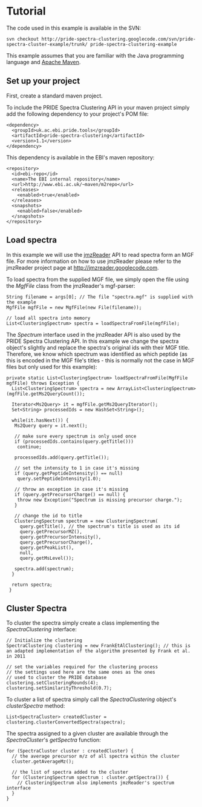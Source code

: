 # Tutorial #

The code used in this example is available in the SVN:
```
svn checkout http://pride-spectra-clustering.googlecode.com/svn/pride-spectra-cluster-example/trunk/ pride-spectra-clustering-example
```

This example assumes that you are familiar with the Java programming language and [Apache Maven](http://maven.apache.org/).

## Set up your project ##

First, create a standard maven project.

To include the PRIDE Spectra Clustering API in your maven project simply add the following dependency to your project's POM file:
```
<dependency>
  <groupId>uk.ac.ebi.pride.tools</groupId>
  <artifactId>pride-spectra-clustering</artifactId>
  <version>1.1</version>
</dependency>
```

This dependency is available in the EBI's maven repository:
```
<repository>
  <id>ebi-repo</id>
  <name>The EBI internal repository</name>
  <url>http://www.ebi.ac.uk/~maven/m2repo</url>
  <releases>
    <enabled>true</enabled>
  </releases>
  <snapshots>
    <enabled>false</enabled>
  </snapshots>
</repository>
```

## Load spectra ##

In this example we will use the [jmzReader](http://jmzreader.googlecode.com) API to read spectra form an MGF file. For more information on how to use jmzReader please refer to the jmzReader project page at http://jmzreader.googlecode.com.

To load spectra from the supplied MGF file, we simply open the file using the _MgfFile_ class from the jmzReader's mgf-parser:
```
String filename = args[0]; // The file "spectra.mgf" is supplied with the example
MgfFile mgfFile = new MgfFile(new File(filename));

// load all spectra into memory
List<ClusteringSpectrum> spectra = loadSpectraFromFile(mgfFile);
```

The _Spectrum_ interface used in the jmzReader API is also used by the PRIDE Spectra Clustering API. In this example we change the spectra object's slightly and replace the spectra's original ids with their MGF title. Therefore, we know which spectrum was identified as which peptide (as this is encoded in the MGF file's titles - this is normally not the case in MGF files but only used for this example):

```
private static List<ClusteringSpectrum> loadSpectraFromFile(MgfFile mgfFile) throws Exception {
  List<ClusteringSpectrum> spectra = new ArrayList<ClusteringSpectrum>(mgfFile.getMs2QueryCount());
  
  Iterator<Ms2Query> it = mgfFile.getMs2QueryIterator();
  Set<String> processedIds = new HashSet<String>();
  
  while(it.hasNext()) {
   Ms2Query query = it.next();
   
   // make sure every spectrum is only used once
   if (processedIds.contains(query.getTitle()))
    continue;
   
   processedIds.add(query.getTitle());
   
   // set the intensity to 1 in case it's missing
   if (query.getPeptideIntensity() == null)
    query.setPeptideIntensity(1.0);
   
   // throw an exception in case it's missing
   if (query.getPrecursorCharge() == null) {
    throw new Exception("Spectrum is missing precursor charge.");
   }
   
   // change the id to title
   ClusteringSpectrum spectrum = new ClusteringSpectrum(
     query.getTitle(), // the spectrum's title is used as its id
     query.getPrecursorMZ(), 
     query.getPrecursorIntensity(), 
     query.getPrecursorCharge(), 
     query.getPeakList(), 
     null, 
     query.getMsLevel());
   
   spectra.add(spectrum);
  }
  
  return spectra;
 }
```

## Cluster Spectra ##

To cluster the spectra simply create a class implementing the _SpectraClustering_ interface:
```
// Initialize the clustering
SpectraClustering clustering = new FrankEtAlClustering(); // this is an adapted implementation of the algorithm presented by Frank et al. in 2011

// set the variables required for the clustering process
// the settings used here are the same ones as the ones
// used to cluster the PRIDE database
clustering.setClusteringRounds(4);
clustering.setSimilarityThreshold(0.7);
```

To cluster a list of spectra simply call the _SpectraClustering_ object's _clusterSpectra_ method:
```
List<SpectraCluster> createdCluster = clustering.clusterConvertedSpectra(spectra);
```

The spectra assigned to a given cluster are available through the _SpectraCluster_'s _getSpectra_ function:
```
for (SpectraCluster cluster : createdCluster) {
  // the average precursor m/z of all spectra within the cluster
  cluster.getAverageMz();

  // the list of spectra added to the cluster
  for (ClusteringSpectrum spectrum : cluster.getSpectra()) {
    // ClusteringSpectrum also implements jmzReader's spectrum interface
  }
}
```